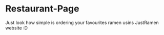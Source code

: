 # Restaurant-Page
Just look how simple is ordering your favourites ramen usins JustRamen website :D 
